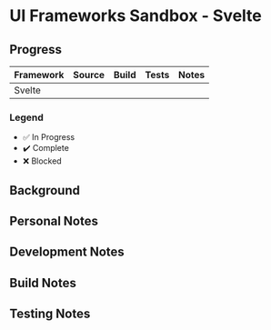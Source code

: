 # UI Frameworks Sandbox - Svelte

## Progress

| Framework |      Source        |       Build        | Tests |        Notes       |
|-----------|:------------------:|:------------------:|:-----:|:------------------:|
| Svelte    |                    |                    |       |                    |

### Legend

* :white_check_mark: In Progress
* :heavy_check_mark: Complete
* :x: Blocked

## Background

## Personal Notes

## Development Notes

## Build Notes

## Testing Notes